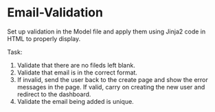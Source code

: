 # Email-Validation

Set up validation in the Model file and apply them using Jinja2 code in HTML to properly display. 

Task:
1. Validate that there are no fileds left blank.
2. Validate that email is in the correct format.
3. If invalid, send the user back to the create page and show the error messages in the page. If valid, carry on creating the new user and redirect to the dashboard. 
4. Validate the email being added is unique. 
